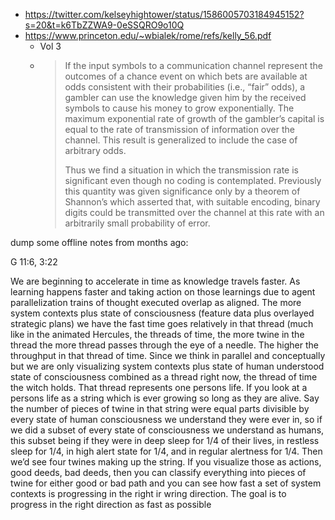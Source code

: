 - https://twitter.com/kelseyhightower/status/1586005703184945152?s=20&t=k6TbZZWA9-0eSSQRO9o10Q 
- https://www.princeton.edu/~wbialek/rome/refs/kelly_56.pdf
  - Vol 3
  - > If the input symbols to a communication channel represent the outcomes of a chance event on which bets are available at odds consistent with their probabilities (i.e., “fair” odds), a gambler can use the knowledge given him by the received symbols to cause his money to grow exponentially. The maximum exponential rate of growth of the gambler’s capital is equal to the rate of transmission of information over the channel. This result is generalized to include the case of arbitrary odds.
    >
    > Thus we find a situation in which the transmission rate is significant even though no coding is contemplated. Previously this quantity was given significance only by a theorem of Shannon’s which asserted that, with suitable encoding, binary digits could be transmitted over the channel at this rate with an arbitrarily small probability of error.

dump some offline notes from months ago:

G 11:6, 3:22

We are beginning to accelerate in time as knowledge travels faster. As learning happens faster and taking action on those learnings due to agent parallelization trains of thought executed overlap as aligned. The more system contexts plus state of consciousness (feature data plus overlayed strategic plans) we have the fast time goes relatively in that thread (much like in the animated Hercules, the threads of time, the more twine in the thread the more thread passes through the eye of a needle. The higher the throughput in that thread of time. Since we think in parallel and conceptually but we are only visualizing system contexts plus state of human understood state of consciousness combined as a thread right now, the thread of time the witch holds. That thread represents one persons life. If you look at a persons life as a string which is ever growing so long as they are alive. Say the number of pieces of twine in that string were equal parts divisible by every state of human consciousness we understand they were ever in, so if we did a subset of every state of consciousness we understand as humans, this subset being if they were in deep sleep for 1/4 of their lives, in restless sleep for 1/4, in high alert state for 1/4, and in regular alertness for 1/4. Then we’d see four twines making up the string. If you visualize those as actions, good deeds, bad deeds, then you can classify everything into pieces of twine for either good or bad path and you can see how fast a set of system contexts is progressing in the right ir wring direction. The goal is to progress in the right direction as fast as possible